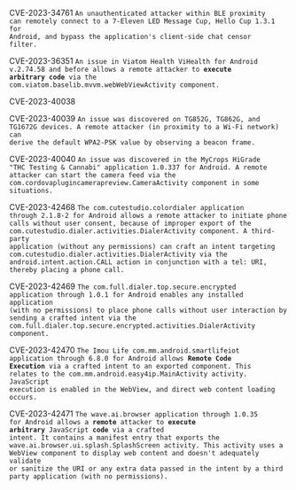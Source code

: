 
CVE-2023-34761
<code>An unauthenticated attacker within BLE proximity can remotely connect to a 7-Eleven LED Message Cup, Hello Cup 1.3.1 for Android, and bypass the application's client-side chat censor filter.</code>

CVE-2023-36351
<code>An issue in Viatom Health ViHealth for Android v.2.74.58 and before allows a remote attacker to **execute arbitrary code** via the com.viatom.baselib.mvvm.webWebViewActivity component.
</code>

CVE-2023-40038


CVE-2023-40039
<code>An issue was discovered on TG852G, TG862G, and TG1672G devices. A remote attacker (in proximity to a Wi-Fi network) can derive the default WPA2-PSK value by observing a beacon frame. </code>

CVE-2023-40040
<code>An issue was discovered in the MyCrops HiGrade "THC Testing & Cannabi" application 1.0.337 for Android. A remote attacker can start the camera feed via the com.cordovaplugincamerapreview.CameraActivity component in some situations.
</code>


CVE-2023-42468
<code>The com.cutestudio.colordialer application through 2.1.8-2 for Android allows a remote attacker to initiate phone calls without user consent, because of improper export of the com.cutestudio.dialer.activities.DialerActivity component.
A third-party application (without any permissions) can craft an intent targeting com.cutestudio.dialer.activities.DialerActivity via the android.intent.action.CALL action in conjunction with a tel: URI, thereby placing a phone call.</code>

CVE-2023-42469
<code>The com.full.dialer.top.secure.encrypted application through 1.0.1 for Android
 enables any installed application (with no permissions) to place
 phone calls without user interaction by sending a crafted intent via the
 com.full.dialer.top.secure.encrypted.activities.DialerActivity
 component.</code>

CVE-2023-42470
<code>The Imou Life com.mm.android.smartlifeiot application through 6.8.0 for Android allows **Remote Code Execution** via a crafted intent to an exported component. This relates to the com.mm.android.easy4ip.MainActivity activity. JavaScript execution is enabled in the WebView, and direct web content loading occurs.</code>


CVE-2023-42471
<code>The wave.ai.browser application through 1.0.35 for Android allows a **remote** attacker to **execute arbitrary** JavaScript **code** via a crafted intent.
It contains a manifest entry that exports the wave.ai.browser.ui.splash.SplashScreen activity.
This activity uses a WebView component to display web content and doesn't adequately validate or sanitize the URI or any extra data passed in the intent by a third party application (with no permissions).</code>
